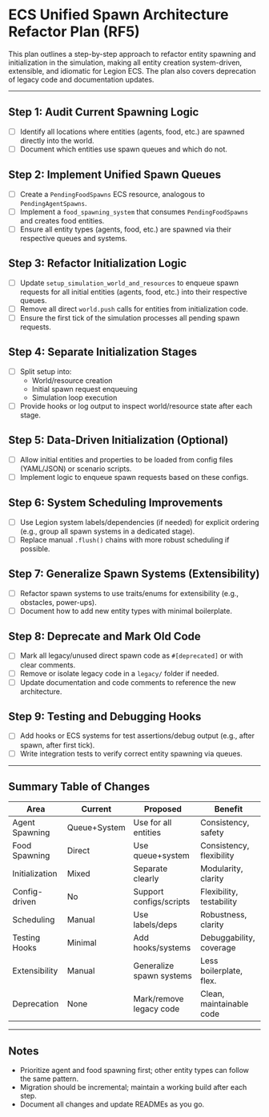 # ECS Unified Spawn Architecture Refactor Plan (RF5)

This plan outlines a step-by-step approach to refactor entity spawning and initialization in the simulation, making all entity creation system-driven, extensible, and idiomatic for Legion ECS. The plan also covers deprecation of legacy code and documentation updates.

---

## **Step 1: Audit Current Spawning Logic**
- [ ] Identify all locations where entities (agents, food, etc.) are spawned directly into the world.
- [ ] Document which entities use spawn queues and which do not.

## **Step 2: Implement Unified Spawn Queues**
- [ ] Create a `PendingFoodSpawns` ECS resource, analogous to `PendingAgentSpawns`.
- [ ] Implement a `food_spawning_system` that consumes `PendingFoodSpawns` and creates food entities.
- [ ] Ensure all entity types (agents, food, etc.) are spawned via their respective queues and systems.

## **Step 3: Refactor Initialization Logic**
- [ ] Update `setup_simulation_world_and_resources` to enqueue spawn requests for all initial entities (agents, food, etc.) into their respective queues.
- [ ] Remove all direct `world.push` calls for entities from initialization code.
- [ ] Ensure the first tick of the simulation processes all pending spawn requests.

## **Step 4: Separate Initialization Stages**
- [ ] Split setup into:
    - World/resource creation
    - Initial spawn request enqueuing
    - Simulation loop execution
- [ ] Provide hooks or log output to inspect world/resource state after each stage.

## **Step 5: Data-Driven Initialization (Optional)**
- [ ] Allow initial entities and properties to be loaded from config files (YAML/JSON) or scenario scripts.
- [ ] Implement logic to enqueue spawn requests based on these configs.

## **Step 6: System Scheduling Improvements**
- [ ] Use Legion system labels/dependencies (if needed) for explicit ordering (e.g., group all spawn systems in a dedicated stage).
- [ ] Replace manual `.flush()` chains with more robust scheduling if possible.

## **Step 7: Generalize Spawn Systems (Extensibility)**
- [ ] Refactor spawn systems to use traits/enums for extensibility (e.g., obstacles, power-ups).
- [ ] Document how to add new entity types with minimal boilerplate.

## **Step 8: Deprecate and Mark Old Code**
- [ ] Mark all legacy/unused direct spawn code as `#[deprecated]` or with clear comments.
- [ ] Remove or isolate legacy code in a `legacy/` folder if needed.
- [ ] Update documentation and code comments to reference the new architecture.

## **Step 9: Testing and Debugging Hooks**
- [ ] Add hooks or ECS systems for test assertions/debug output (e.g., after spawn, after first tick).
- [ ] Write integration tests to verify correct entity spawning via queues.

---

## **Summary Table of Changes**

| Area                | Current        | Proposed                  | Benefit                   |
|---------------------|---------------|---------------------------|---------------------------|
| Agent Spawning      | Queue+System  | Use for all entities      | Consistency, safety       |
| Food Spawning       | Direct        | Use queue+system          | Consistency, flexibility  |
| Initialization      | Mixed         | Separate clearly          | Modularity, clarity       |
| Config-driven       | No            | Support configs/scripts   | Flexibility, testability  |
| Scheduling          | Manual        | Use labels/deps           | Robustness, clarity       |
| Testing Hooks       | Minimal       | Add hooks/systems         | Debuggability, coverage   |
| Extensibility       | Manual        | Generalize spawn systems  | Less boilerplate, flex.   |
| Deprecation         | None          | Mark/remove legacy code   | Clean, maintainable code  |

---

## **Notes**
- Prioritize agent and food spawning first; other entity types can follow the same pattern.
- Migration should be incremental; maintain a working build after each step.
- Document all changes and update READMEs as you go.
